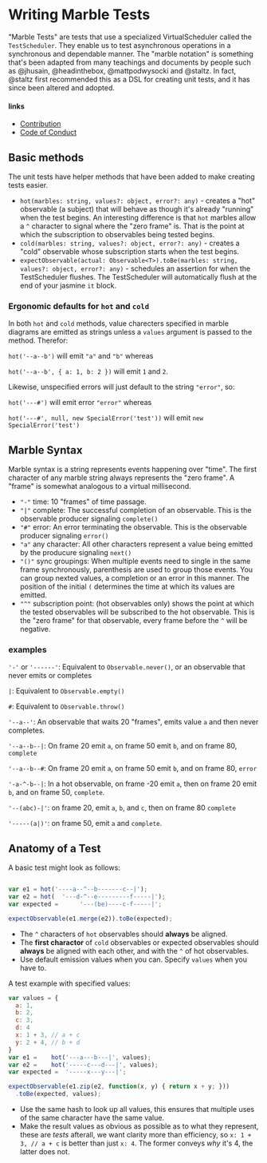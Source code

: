 # Writing Marble Tests

"Marble Tests" are tests that use a specialized VirtualScheduler called the `TestScheduler`. They enable us to test
asynchronous operations in a synchronous and dependable manner. The "marble notation" is something that's been adapted
from many teachings and documents by people such as @jhusain, @headinthebox, @mattpodwysocki and @staltz. In fact,
@staltz first recommended this as a DSL for creating unit tests, and it has since been altered and adopted.

#### links

- [Contribution](../CONTRIBUTION.md)
- [Code of Conduct](../CODE_OF_CONDUNCT.md)

## Basic methods

The unit tests have helper methods that have been added to make creating tests easier.

- `hot(marbles: string, values?: object, error?: any)` - creates a "hot" observable (a subject) that will behave 
  as though it's already "running" when the test begins. An interesting difference is that `hot` marbles allow a 
  `^` character to signal where the "zero frame" is. That is the point at which the subscription to observables 
  being tested begins.
- `cold(marbles: string, values?: object, error?: any)` - creates a "cold" observable whose subscription starts when 
  the test begins.
- `expectObservable(actual: Observable<T>).toBe(marbles: string, values?: object, error?: any)` - schedules an assertion
  for when the TestScheduler flushes. The TestScheduler will automatically flush at the end of your jasmine `it` block.

### Ergonomic defaults for `hot` and `cold`

In both `hot` and `cold` methods, value charecters specified in marble diagrams are emitted as strings unless a `values`
argument is passed to the method. Therefor:

`hot('--a--b')` will emit `"a"` and `"b"` whereas

`hot('--a--b', { a: 1, b: 2 })` will emit `1` and `2`.

Likewise, unspecified errors will just default to the string `"error"`, so:

`hot('---#')` will emit error `"error"` whereas

`hot('---#', null, new SpecialError('test'))` will emit `new SpecialError('test')`


## Marble Syntax

Marble syntax is a string represents events happening over "time". The first character of any marble string
always represents the "zero frame". A "frame" is somewhat analogous to a virtual millisecond.

- `"-"` time: 10 "frames" of time passage.
- `"|"` complete: The successful completion of an observable. This is the observable producer signaling `complete()`
- `"#"` error: An error terminating the observable. This is the observable producer signaling `error()`
- `"a"` any character: All other characters represent a value being emitted by the producure signaling `next()`
- `"()"` sync groupings: When multiple events need to single in the same frame synchronously, parenthesis are used
  to group those events. You can group nexted values, a completion or an error in this manner. The position of the 
  initial `(` determines the time at which its values are emitted.
- `"^"` subscription point: (hot observables only) shows the point at which the tested observables will be subscribed
  to the hot observable. This is the "zero frame" for that observable, every frame before the `^` will be negative.
  
### examples

`'-'` or `'------'`: Equivalent to `Observable.never()`, or an observable that never emits or completes

`|`: Equivalent to `Observable.empty()`

`#`: Equivalent to `Observable.throw()`

`'--a--'`: An observable that waits 20 "frames", emits value `a` and then never completes.

`'--a--b--|`: On frame 20 emit `a`, on frame 50 emit `b`, and on frame 80, `complete`

`'--a--b--#`: On frame 20 emit `a`, on frame 50 emit `b`, and on frame 80, `error`

`'-a-^-b--|`: In a hot observable, on frame -20 emit `a`, then on frame 20 emit `b`, and on frame 50, `complete`.

`'--(abc)-|'`: on frame 20, emit `a`, `b`, and `c`, then on frame 80 `complete`

`'-----(a|)'`: on frame 50, emit `a` and `complete`.


## Anatomy of a Test

A basic test might look as follows:

```js

var e1 = hot('----a--^--b-------c--|');
var e2 = hot(  '---d-^--e---------f-----|');
var expected =      '---(be)----c-f-----|';

expectObservable(e1.merge(e2)).toBe(expected);
```

- The `^` characters of `hot` observables should **always** be aligned.
- The **first charactor** of `cold` observables or expected observables should **always** be aligned
  with each other, and with the `^` of hot observables.
- Use default emission values when you can. Specify `values` when you have to.

A test example with specified values:

```js
var values = {
  a: 1,
  b: 2,
  c: 3,
  d: 4
  x: 1 + 3, // a + c
  y: 2 + 4, // b + d
}
var e1 =    hot('---a---b---|', values);
var e2 =    hot('-----c---d---|', values);
var expected =  '-----x---y---|';

expectObservable(e1.zip(e2, function(x, y) { return x + y; }))
  .toBe(expected, values);
```

- Use the same hash to look up all values, this ensures that multiple uses of the same character have the
  same value.
- Make the result values as obvious as possible as to what they represent, these are *tests* afterall, we want
  clarity more than efficiency, so `x: 1 + 3, // a + c` is better than just `x: 4`. The former conveys *why* it's 4,
  the latter does not.